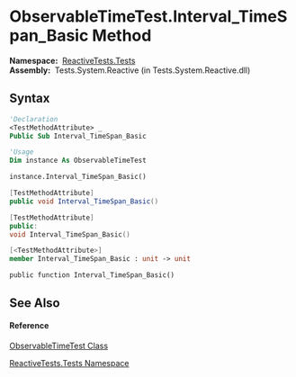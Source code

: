 # ObservableTimeTest.Interval\_TimeSpan\_Basic Method

**Namespace:**  [ReactiveTests.Tests](ReactiveTests.Tests\ReactiveTests.Tests.md)  
**Assembly:**  Tests.System.Reactive (in Tests.System.Reactive.dll)

## Syntax

```vb
'Declaration
<TestMethodAttribute> _
Public Sub Interval_TimeSpan_Basic
```

```vb
'Usage
Dim instance As ObservableTimeTest

instance.Interval_TimeSpan_Basic()
```

```csharp
[TestMethodAttribute]
public void Interval_TimeSpan_Basic()
```

```c++
[TestMethodAttribute]
public:
void Interval_TimeSpan_Basic()
```

```fsharp
[<TestMethodAttribute>]
member Interval_TimeSpan_Basic : unit -> unit 
```

```jscript
public function Interval_TimeSpan_Basic()
```

## See Also

#### Reference

[ObservableTimeTest Class](ObservableTimeTest\ObservableTimeTest.md)

[ReactiveTests.Tests Namespace](ReactiveTests.Tests\ReactiveTests.Tests.md)




